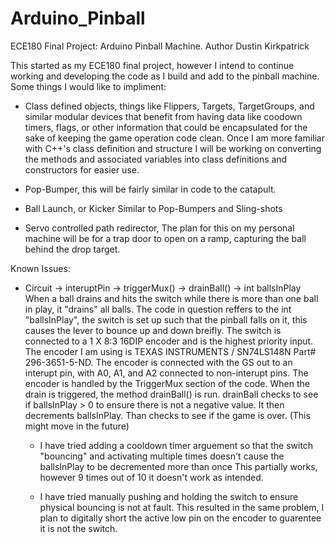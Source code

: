 # Arduino_Pinball
 ECE180 Final Project: Arduino Pinball Machine. 
 Author Dustin Kirkpatrick

 This started as my ECE180 final project, however I intend to continue working and developing the code as I build and add to the pinball machine.
 Some things I would like to impliment:

  * Class defined objects, things like Flippers, Targets, TargetGroups, and similar modular devices that benefit from having data like coodown timers, 
    flags, or other information that could be encapsulated for the sake of keeping the game operation code clean. Once I am more familiar with C++'s class definition and structure I will be
    working on converting the methods and associated variables into class definitions and constructors for easier use. 

  * Pop-Bumper, this will be fairly similar in code to the catapult.

  * Ball Launch, or Kicker Similar to Pop-Bumpers and Sling-shots

  * Servo controlled path redirector, The plan for this on my personal machine will be for a trap door to open on a ramp, capturing the ball behind the drop target. 

 Known Issues:

  * Circuit -> interuptPin -> triggerMux() -> drainBall() -> int ballsInPlay
    When a ball drains and hits the switch while there is more than one ball in play, it "drains" all balls. The code in question reffers to the int "ballsInPlay", the switch is set up such that the pinball falls on it, this causes the lever to bounce 
    up and down breifly. The switch is connected to a 1 X 8:3 16DIP encoder and is the highest priority input. The encoder I am using is TEXAS INSTRUMENTS / SN74LS148N Part# 296-3651-5-ND.
    The encoder is connected with the GS out to an interupt pin, with A0, A1, and A2 connected to non-interupt pins. The encoder is handled by the TriggerMux section of the code. When the drain is triggered, the method
    drainBall() is run. drainBall checks to see if ballsInPlay > 0 to ensure there is not a negative value. It then decrements ballsInPlay. Than checks to see if the game is over. (This might move in the future)

    - I have tried adding a cooldown timer arguement so that the switch "bouncing" and activating multiple times doesn't cause the ballsInPlay to be decremented more than once
      This partially works, however 9 times out of 10 it doesn't work as intended. 

    - I have tried manually pushing and holding the switch to ensure physical bouncing is not at fault. This resulted in the same problem, I plan to digitally short the active low pin on the encoder to guarentee it
      is not the switch. 
      
